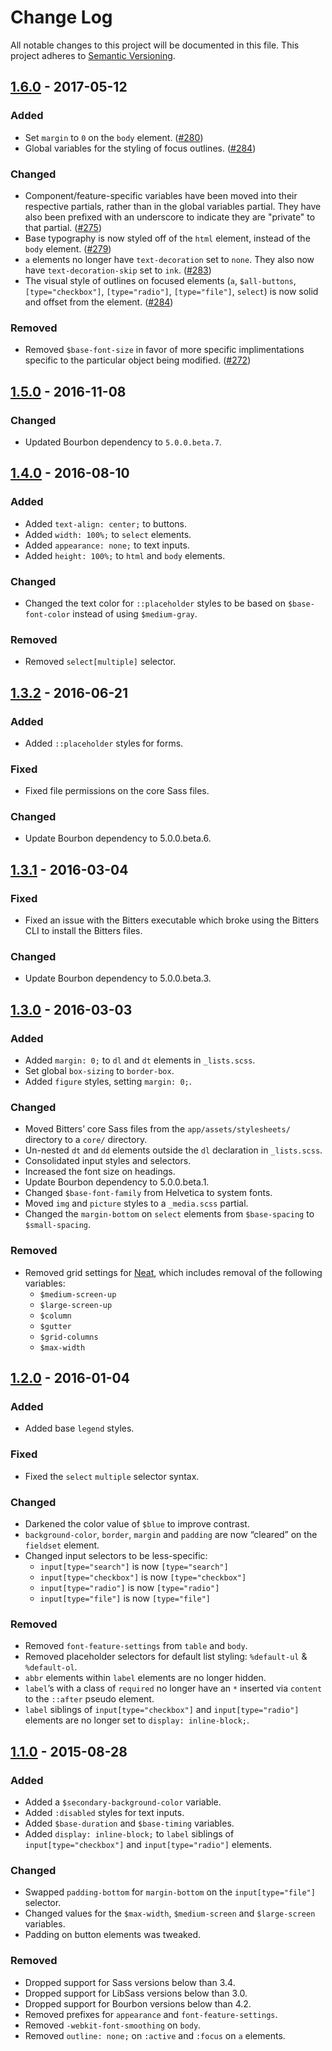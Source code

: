 # Change Log

All notable changes to this project will be documented in this file. This
project adheres to [Semantic Versioning](http://semver.org).

## [1.6.0] - 2017-05-12

### Added

- Set `margin` to `0` on the `body` element. ([#280])
- Global variables for the styling of focus outlines. ([#284])

### Changed

- Component/feature-specific variables have been moved into their respective
  partials, rather than in the global variables partial. They have also been
  prefixed with an underscore to indicate they are "private" to that
  partial. ([#275])
- Base typography is now styled off of the `html` element, instead of the `body`
  element. ([#279])
- `a` elements no longer have `text-decoration` set to `none`. They also now
  have `text-decoration-skip` set to `ink`. ([#283])
- The visual style of outlines on focused elements (`a`, `$all-buttons`,
  `[type="checkbox"]`, `[type="radio"]`, `[type="file"]`, `select`) is now solid
  and offset from the element. ([#284])

### Removed

- Removed `$base-font-size` in favor of more specific implimentations specific
  to the particular object being modified. ([#272])

[1.6.0]: https://github.com/thoughtbot/bitters/compare/v1.5.0...v1.6.0
[#272]: https://github.com/thoughtbot/bitters/pull/272
[#275]: https://github.com/thoughtbot/bitters/pull/275
[#279]: https://github.com/thoughtbot/bitters/pull/279
[#280]: https://github.com/thoughtbot/bitters/pull/280
[#283]: https://github.com/thoughtbot/bitters/pull/283
[#284]: https://github.com/thoughtbot/bitters/pull/284

## [1.5.0] - 2016-11-08

### Changed

- Updated Bourbon dependency to `5.0.0.beta.7`.

[1.5.0]: https://github.com/thoughtbot/bitters/compare/v1.4.0...v1.5.0

## [1.4.0] - 2016-08-10

### Added

- Added `text-align: center;` to buttons.
- Added `width: 100%;` to `select` elements.
- Added `appearance: none;` to text inputs.
- Added `height: 100%;` to `html` and `body` elements.

### Changed

- Changed the text color for `::placeholder` styles to be based on
  `$base-font-color` instead of using `$medium-gray`.

### Removed

- Removed `select[multiple]` selector.

[1.4.0]: https://github.com/thoughtbot/bitters/compare/v1.3.2...v1.4.0

## [1.3.2] - 2016-06-21

### Added

- Added `::placeholder` styles for forms.

### Fixed

- Fixed file permissions on the core Sass files.

### Changed

- Update Bourbon dependency to 5.0.0.beta.6.

[1.3.2]: https://github.com/thoughtbot/bitters/compare/v1.3.1...v1.3.2

## [1.3.1] - 2016-03-04

### Fixed

- Fixed an issue with the Bitters executable which broke using the Bitters CLI
  to install the Bitters files.

### Changed

- Update Bourbon dependency to 5.0.0.beta.3.

[1.3.1]: https://github.com/thoughtbot/bitters/compare/v1.3.0...v1.3.1

## [1.3.0] - 2016-03-03

### Added

- Added `margin: 0;` to `dl` and `dt` elements in `_lists.scss`.
- Set global `box-sizing` to `border-box`.
- Added `figure` styles, setting `margin: 0;`.

### Changed

- Moved Bitters’ core Sass files from the `app/assets/stylesheets/` directory to
  a `core/` directory.
- Un-nested `dt` and `dd` elements outside the `dl` declaration
  in `_lists.scss`.
- Consolidated input styles and selectors.
- Increased the font size on headings.
- Update Bourbon dependency to 5.0.0.beta.1.
- Changed `$base-font-family` from Helvetica to system fonts.
- Moved `img` and `picture` styles to a `_media.scss` partial.
- Changed the `margin-bottom` on `select` elements from `$base-spacing` to
  `$small-spacing`.

### Removed

- Removed grid settings for [Neat], which includes removal of the following
  variables:
  - `$medium-screen-up`
  - `$large-screen-up`
  - `$column`
  - `$gutter`
  - `$grid-columns`
  - `$max-width`

[1.3.0]: https://github.com/thoughtbot/bitters/compare/v1.2.0...v1.3.0
[Neat]: https://github.com/thoughtbot/neat

## [1.2.0] - 2016-01-04

### Added

- Added base `legend` styles.

### Fixed

- Fixed the `select` `multiple` selector syntax.

### Changed

- Darkened the color value of `$blue` to improve contrast.
- `background-color`, `border`, `margin` and `padding` are now “cleared” on
  the `fieldset` element.
- Changed input selectors to be less-specific:
  - `input[type="search"]` is now `[type="search"]`
  - `input[type="checkbox"]` is now `[type="checkbox"]`
  - `input[type="radio"]` is now `[type="radio"]`
  - `input[type="file"]` is now `[type="file"]`

### Removed

- Removed `font-feature-settings` from `table` and `body`.
- Removed placeholder selectors for default list styling: `%default-ul`
  & `%default-ol`.
- `abbr` elements within `label` elements are no longer hidden.
- `label`’s with a class of `required` no longer have an `*` inserted via
  `content` to the `::after` pseudo element.
- `label` siblings of `input[type="checkbox"]` and `input[type="radio"]`
  elements are no longer set to `display: inline-block;`.

[1.2.0]: https://github.com/thoughtbot/bitters/compare/v1.1.0...v1.2.0

## [1.1.0] - 2015-08-28

### Added

- Added a `$secondary-background-color` variable.
- Added `:disabled` styles for text inputs.
- Added `$base-duration` and `$base-timing` variables.
- Added `display: inline-block;` to `label` siblings of `input[type="checkbox"]`
  and `input[type="radio"]` elements.

### Changed

- Swapped `padding-bottom` for `margin-bottom` on the `input[type="file"]`
  selector.
- Changed values for the `$max-width`, `$medium-screen` and `$large-screen`
  variables.
- Padding on button elements was tweaked.

### Removed

- Dropped support for Sass versions below than 3.4.
- Dropped support for LibSass versions below than 3.0.
- Dropped support for Bourbon versions below than 4.2.
- Removed prefixes for `appearance` and `font-feature-settings`.
- Removed `-webkit-font-smoothing` on `body`.
- Removed `outline: none;` on `:active` and `:focus` on `a` elements.

[1.1.0]: https://github.com/thoughtbot/bitters/compare/v1.0.0...v1.1.0
